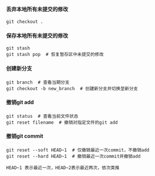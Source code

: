 #### 丢弃本地所有未提交的修改
```Shell
git checkout .
```

#### 保存本地所有未提交的修改
```Shell
git stash
git stash pop  # 恢复暂存区中未提交的修改
```

#### 创建新分支
```Shell
git branch  # 查看当期分支
git checkout -b new_branch  # 创建新分支并切换至新分支
```

#### 撤销git add
```shell
git status  # 查看当前文件状态
git reset filename  # 撤销对指定文件的git add
```

#### 撤销git commit
```shell
git reset --soft HEAD~1  # 仅撤销最近一次commit，不撤销add
git reset --hard HEAD~1  # 撤销最近一次commit并撤销add

HEAD~1 表示最近一次，HEAD~2表示最近两次，依次类推
```